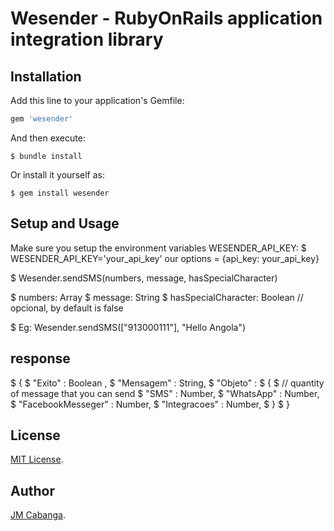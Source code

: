 # Wesender - RubyOnRails application integration library

## Installation

Add this line to your application's Gemfile:

```ruby
gem 'wesender'
```

And then execute:

    $ bundle install

Or install it yourself as:

    $ gem install wesender

## Setup and Usage
Make sure you setup the environment variables WESENDER_API_KEY:
$ WESENDER_API_KEY='your_api_key' our options = {api_key: your_api_key}

$ Wesender.sendSMS(numbers, message, hasSpecialCharacter)

$ numbers: Array
$ message: String
$ hasSpecialCharacter: Boolean // opcional, by default is false

$ Eg: Wesender.sendSMS(["913000111"], "Hello Angola")
## response
$ {
$ "Exito" : Boolean ,
$ "Mensagem" : String,
$ "Objeto" :
$   {
$     // quantity of message that you can send
$     "SMS" : Number,
$     "WhatsApp" : Number,
$     "FacebookMesseger" : Number,
$     "Integracoes" : Number,
$   }
$ }

## License
[MIT License](https://opensource.org/licenses/MIT).

## Author

[JM Cabanga](https://github.com/cabanga).
